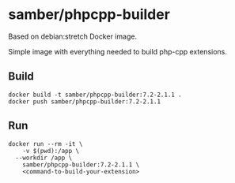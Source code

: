 
# samber/phpcpp-builder

Based on debian:stretch Docker image.

Simple image with everything needed to build php-cpp extensions.

## Build

```
docker build -t samber/phpcpp-builder:7.2-2.1.1 .
docker push samber/phpcpp-builder:7.2-2.1.1
```

## Run

```
docker run --rm -it \
	-v $(pwd):/app \
  --workdir /app \
	samber/phpcpp-builder:7.2-2.1.1 \
	<command-to-build-your-extension>
```
